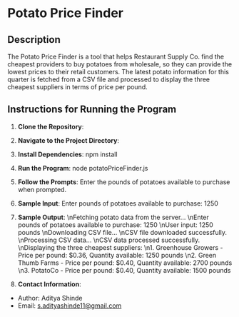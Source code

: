 # Potato Price Finder

## Description

The Potato Price Finder is a tool that helps Restaurant Supply Co. find the cheapest providers to buy potatoes from wholesale, so they can provide the lowest prices to their retail customers. The latest potato information for this quarter is fetched from a CSV file and processed to display the three cheapest suppliers in terms of price per pound.

## Instructions for Running the Program

1. **Clone the Repository**: 

2. **Navigate to the Project Directory**: 

3. **Install Dependencies**: npm install

4. **Run the Program**: node potatoPriceFinder.js


5. **Follow the Prompts**: 
Enter the pounds of potatoes available to purchase when prompted.

6. **Sample Input**: 
Enter pounds of potatoes available to purchase: 1250

7. **Sample Output**: 
\nFetching potato data from the server...
\nEnter pounds of potatoes available to purchase: 1250
\nUser input: 1250 pounds
\nDownloading CSV file...
\nCSV file downloaded successfully.
\nProcessing CSV data...
\nCSV data processed successfully.
\nDisplaying the three cheapest suppliers:
\n1. Greenhouse Growers - Price per pound: $0.36, Quantity available: 1250 pounds
\n2. Green Thumb Farms - Price per pound: $0.40, Quantity available: 2700 pounds
\n3. PotatoCo - Price per pound: $0.40, Quantity available: 1500 pounds

7. **Contact Information**:
- Author: Aditya Shinde
- Email: s.adityashinde11@gmail.com
